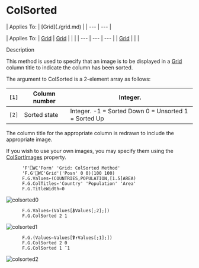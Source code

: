 




<h1 class="heading"><span class="name">ColSorted</span></h1>
| Applies To: | [Grid](./grid.md) |
| --- | ---  |

| Applies To: | [Grid](./grid.md) | [Grid](./grid.md) |  |  |
| --- | --- | ---  |
| [Grid](./grid.md) |  |  |


Description


This method is used to specify that an image is to be displayed in a [Grid](./grid.md) column title to indicate the column has been sorted.




The argument to ColSorted is a 2-element array as follows:

| `[1]` | Column number | Integer. |
| --- | --- | ---  |
| `[2]` | Sorted state | Integer. -1 = Sorted Down 0 = Unsorted 1 = Sorted Up |



The column title for the appropriate column is redrawn to include the appropriate image.


If you wish to use your own images, you may specify them using the [ColSortImages](./colsortimages.md) property.

```apl
      'F'⎕WC'Form' 'Grid: ColSorted Method'
      'F.G'⎕WC'Grid'('Posn' 0 0)(100 100)
      F.G.Values←(COUNTRIES,POPULATION,[1.5]AREA)
      F.G.ColTitles←'Country' 'Population' 'Area'
      F.G.TitleWidth←0
```


![colsorted0](../img/colsorted0.png)


```apl
      F.G.Values←(Values[⍋Values[;2];])
      F.G.ColSorted 2 1
```


![colsorted1](../img/colsorted1.png)


```apl
      F.G.(Values←Values[⍒↑Values[;1];])
      F.G.ColSorted 2 0
      F.G.ColSorted 1 ¯1

```


![colsorted2](../img/colsorted2.png)



